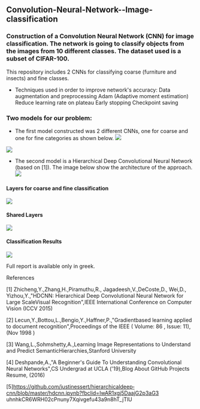 ## Convolution-Neural-Network--Image-classification
### Construction of a Convolution Neural Network (CNN) for image classification.  The network is going to classify objects from the images from 10 different classes. The dataset used is a subset of CIFAR-100.


This repository includes 2 CNNs for classifying coarse (furniture and insects) and fine classes.

- Techniques used in order to improve network's accuracy:
 	Data augmentation and preprocessing
	Adam (Adaptive moment estimation)
	Reduce learning rate on plateau
	Early stopping
	Checkpoint saving

### Two models for our problem:
- The first model constructed was 2 different CNNs, one for coarse and one for fine categories as shown below.
![](https://github.com/theoVag/Convolution-Neural-Network--Image-classification/blob/master/images/im1.png)


![](https://github.com/theoVag/Convolution-Neural-Network--Image-classification/blob/master/images/im6.png)


- The second model is a Hierarchical Deep Convolutional Neural Network (based on [1]). The image below show the architecture of the approach.
![](https://github.com/theoVag/Convolution-Neural-Network--Image-classification/blob/master/images/im2.png)

#### Layers for coarse and fine classification
![](https://github.com/theoVag/Convolution-Neural-Network--Image-classification/blob/master/images/im3.png)

#### Shared Layers
![](https://github.com/theoVag/Convolution-Neural-Network--Image-classification/blob/master/images/im4.png)

#### Classification Results
![](https://github.com/theoVag/Convolution-Neural-Network--Image-classification/blob/master/images/im5.png)

Full report is available only in greek.


References

[1] Zhicheng,Y.,Zhang,Η.,Piramuthu,R., Jagadeesh,V.,DeCoste,D., Wei,D., Yizhou,Y.,"HD­CNN: Hierarchical
Deep Convolutional Neural Network for Large ScaleVisual Recognition",IEEE International Conference on
Computer Vision (ICCV 2015)

[2] Lecun,Y.,Bottou,L.,Bengio,Y.,Haffner,P.,"Gradient­based learning applied to document
recognition",Proceedings of the IEEE ( Volume: 86 , Issue: 11), (Nov 1998 )

[3] Wang,L.,Sohmshetty,A.,Learning Image Representations to Understand and Predict
SemanticHierarchies,Stanford University

[4] Deshpande,A.,"A Beginner's Guide To Understanding Convolutional Neural Networks",CS Undergrad at UCLA
('19),Blog About GitHub Projects Resume, (2016)

[5]https://github.com/justinessert/hierarchical­deep­cnn/blob/master/hdcnn.ipynb?fbclid=IwAR1xgj5DaajG2p3aG3
uhnhkCR6WRH02cPnuny7Xqivgefu43a9n8hT_jTlU

